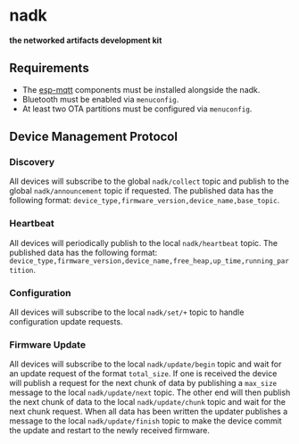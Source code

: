 # nadk

**the networked artifacts development kit**

## Requirements

- The [esp-mqtt](https://github.com/256dpi/esp-mqtt) components must be installed alongside the nadk.
- Bluetooth must be enabled via `menuconfig`.
- At least two OTA partitions must be configured via `menuconfig`.

## Device Management Protocol

### Discovery

All devices will subscribe to the global `nadk/collect` topic and publish to the global `nadk/announcement` topic if requested. The published data has the following format: `device_type,firmware_version,device_name,base_topic`.

### Heartbeat

All devices will periodically publish to the local `nadk/heartbeat` topic. The published data has the following format: `device_type,firmware_version,device_name,free_heap,up_time,running_partition`.

### Configuration

All devices will subscribe to the local `nadk/set/+` topic to handle configuration update requests. 

### Firmware Update

All devices will subscribe to the local `nadk/update/begin` topic and wait for an update request of the format `total_size`. If one is received the device will publish a request for the next chunk of data by publishing a `max_size` message to the local `nadk/update/next` topic. The other end will then publish the next chunk of data to the local `nadk/update/chunk` topic and wait for the next chunk request. When all data has been written the updater publishes a message to the local `nadk/update/finish` topic to make the device commit the update and restart to the newly received firmware.

